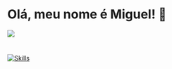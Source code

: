 # Olá, meu nome é Miguel! 🤙

<picture>
  <source
    srcset="https://github-readme-stats.vercel.app/api?username=miguelkapicius&show_icons=true&theme=tokyonight"
    media="(prefers-color-scheme: dark)"
  />
  <source
    srcset="https://github-readme-stats.vercel.app/api?username=miguelkapicius&show_icons=true&theme=transparent"
    media="(prefers-color-scheme: light), (prefers-color-scheme: no-preference)"
  />
  <img src="https://github-readme-stats.vercel.app/api?username=anuraghazra&show_icons=true" />
</picture>

#
[![Skills](https://devicons.dev.br/icons?icon=Python,html,css,javascript,astro,figma,linux&theme=dark)](https://devicons.dev.br/)
